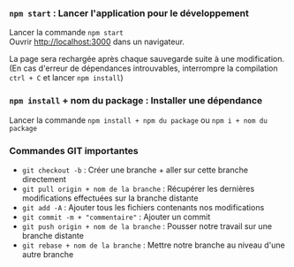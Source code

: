 ### `npm start` : Lancer l'application pour le développement

Lancer la commande `npm start`<br>
Ouvrir [http://localhost:3000](http://localhost:3000) dans un navigateur.

La page sera rechargée après chaque sauvegarde suite à une modification.
(En cas d'erreur de dépendances introuvables, interrompre la compilation `ctrl + C` et lancer `npm install`)

### `npm install` + nom du package : Installer une dépendance

Lancer la commande `npm install + npm du package` ou `npm i + nom du package`<br>

### Commandes GIT importantes
- `git checkout -b` : Créer une branche + aller sur cette branche directement
- `git pull origin + nom de la branche` : Récupérer les dernières modifications effectuées sur la branche distante
- `git add -A` : Ajouter tous les fichiers contenants nos modifications
- `git commit -m + "commentaire"` : Ajouter un commit
- `git push origin + nom de la branche` : Pousser notre travail sur une branche distante
- `git rebase + nom de la branche` : Mettre notre branche au niveau d'une autre branche
